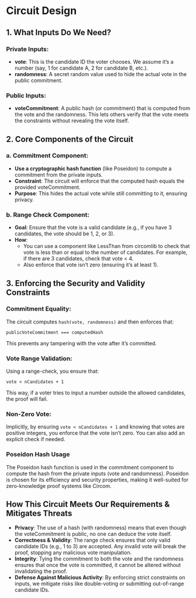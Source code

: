 # Circuit Design

## 1. What Inputs Do We Need?

### Private Inputs:

- **vote**: This is the candidate ID the voter chooses. We assume it’s a number (say, 1 for candidate A, 2 for candidate B, etc.).
- **randomness**: A secret random value used to hide the actual vote in the public commitment.

### Public Inputs:

- **voteCommitment**: A public hash (or commitment) that is computed from the vote and the randomness. This lets others verify that the vote meets the constraints without revealing the vote itself.

## 2. Core Components of the Circuit

### a. Commitment Component:

- **Use a cryptographic hash function** (like Poseidon) to compute a commitment from the private inputs.
- **Constraint**: The circuit will enforce that the computed hash equals the provided voteCommitment.
- **Purpose**: This hides the actual vote while still committing to it, ensuring privacy.

### b. Range Check Component:

- **Goal**: Ensure that the vote is a valid candidate (e.g., if you have 3 candidates, the vote should be 1, 2, or 3).
- **How**:
  - You can use a component like LessThan from circomlib to check that vote is less than or equal to the number of candidates. For example, if there are 3 candidates, check that vote < 4.
  - Also enforce that vote isn’t zero (ensuring it’s at least 1).

## 3. Enforcing the Security and Validity Constraints

### Commitment Equality:

The circuit computes `hash(vote, randomness)` and then enforces that:

```
publicVoteCommitment === computedHash
```

This prevents any tampering with the vote after it’s committed.

### Vote Range Validation:

Using a range-check, you ensure that:

```
vote < nCandidates + 1
```

This way, if a voter tries to input a number outside the allowed candidates, the proof will fail.

### Non-Zero Vote:

Implicitly, by ensuring `vote < nCandidates + 1` and knowing that votes are positive integers, you enforce that the vote isn’t zero. You can also add an explicit check if needed.

### Poseidon Hash Usage

The Poseidon hash function is used in the commitment component to compute the hash from the private inputs (vote and randomness). Poseidon is chosen for its efficiency and security properties, making it well-suited for zero-knowledge proof systems like Circom.

## How This Circuit Meets Our Requirements & Mitigates Threats

- **Privacy**: The use of a hash (with randomness) means that even though the voteCommitment is public, no one can deduce the vote itself.
- **Correctness & Validity**: The range check ensures that only valid candidate IDs (e.g., 1 to 3) are accepted. Any invalid vote will break the proof, stopping any malicious vote manipulation.
- **Integrity**: Tying the commitment to both the vote and the randomness ensures that once the vote is committed, it cannot be altered without invalidating the proof.
- **Defense Against Malicious Activity**: By enforcing strict constraints on inputs, we mitigate risks like double-voting or submitting out-of-range candidate IDs.
